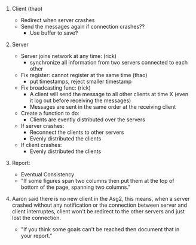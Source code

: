 1. Client (thao)
	- Redirect when server crashes
	- Send the messages again if connection crashes?? 
		+ Use buffer to save?
	
2. Server
	- Server joins network at any time: (rick)
		+ synchronize all information from two servers connected to each other
	- Fix register: cannot register at the same time (thao)
		+ put timestamps, reject smaller timestamp
	- Fix broadcasting func: (rick)
		+ A client will send the message to all other clients at time X (even it log out before receiving the messages)
		+ Messages are sent in the same order at the receiving client
	- Create a function to do: 
		+ Clients are evently distributed over the servers
	- If server crashes:
		+ Reconnect the clients to other servers
		+ Evenly distributed the clients
	- If client crashes: 
		+ Evenly distributed the clients

3. Report:
	- Eventual Consistency
    - "If some figures span two columns then put them at the top of bottom of the page, spanning two columns."
   

4. Aaron said there is no new client in the Asg2, this means, when a server crashed without any notification or the connection between server and client interruptes, client won't be redirect to the other servers and just lost the connection.
    - "If you think some goals can't be reached then document that in your report."
		
	
